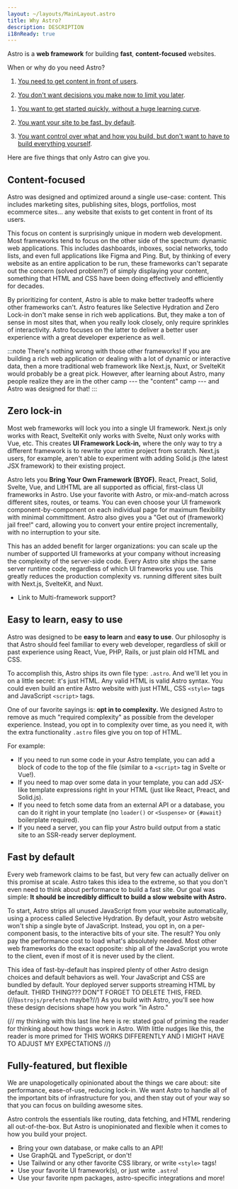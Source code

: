 ```yaml
---
layout: ~/layouts/MainLayout.astro
title: Why Astro?
description: DESCRIPTION
i18nReady: true
---
```


Astro is a **web framework** for building **fast**, **content-focused** websites. 

When or why do you need Astro? 

1. [You need to get content in front of users](#content-focused).

1. [You don't want decisions you make now to limit you later](#zero-lock-in).

<!-- alternative, positively-worded versions: 
You want to make low-consequence choices, with the flexibility to easily change direction.

You want the flexibility to try new things, without starting over from scratch.

You want to take advantage of a framework you know, but also have the option to experiment with something new.

-->

1. [You want to get started quickly, without a huge learning curve](#easy-to-learn-easy-to-use).

1. [You want your site to be fast, by default](#fast-by-default).

1. [You want control over what and how you build, but don't want to have to build everything yourself](#fully-featured-but-flexible). 


Here are five things that only Astro can give you.


## Content-focused

Astro was designed and optimized around a single use-case: content. This includes marketing sites, publishing sites, blogs, portfolios, most ecommerce sites... any website that exists to get content in front of its users.

This focus on content is surprisingly unique in modern web development. Most frameworks tend to focus on the other side of the spectrum: dynamic web applications. This includes dashboards, inboxes, social networks, todo lists, and even full applications like Figma and Ping. But, by thinking of every website as an entire application to be run, these frameworks can't separate out the concern (solved problem?) of simply displaying your content, something that HTML and CSS have been doing effectively and efficiently for decades.


<!--The theory is that if you think of every website as an application, then your framework is the right pick for every website. Unfortunately, in practice, this is incorrect. -->

By prioritizing for content, Astro is able to make better tradeoffs where other frameworks can't. Astro features like Selective Hydration and Zero Lock-in don't make sense in rich web applications. But, they make a ton of sense in most sites that, when you really look closely, only require sprinkles of interactivity. Astro focuses on the latter to deliver a better user experience with a great developer experience as well.

:::note
There's nothing wrong with those other frameworks! If you are building a rich web application or dealing with a lot of dynamic or interactive data, then a more traditional web framework like Next.js, Nuxt, or SvelteKit would probably be a great pick. However, after learning about Astro, many people realize they are in the other camp --- the "content" camp --- and Astro was designed for that!
:::


## Zero lock-in

Most web frameworks will lock you into a single UI framework. Next.js only works with React, SvelteKit only works with Svelte, Nuxt only works with Vue, etc. This creates **UI Framework Lock-in,** where the only way to try a different framework is to rewrite your entire project from scratch. Next.js users, for example, aren't able to experiment with adding Solid.js (the latest JSX framework) to their existing project.

Astro lets you **Bring Your Own Framework (BYOF).** React, Preact, Solid, Svelte, Vue, and LitHTML are all supported as official, first-class UI frameworks in Astro. Use your favorite with Astro, or mix-and-match across different sites, routes, or teams. You can even choose your UI framework component-by-component on each individual page for maximum flexibility with minimal committment. Astro also gives you a "Get out of (framework) jail free!" card, allowing you to convert your entire project incrementally, with no interruption to your site.

This has an added benefit for larger organizations: you can scale up the number of supported UI frameworks at your company without increasing the complexity of the server-side code. Every Astro site ships the same server runtime code, regardless of which UI frameworks you use. This greatly reduces the production complexity vs. running different sites built with Next.js, SvelteKit, and Nuxt.

- Link to Multi-framework support?

## Easy to learn, easy to use

Astro was designed to be **easy to learn** and **easy to use**. Our philosophy is that Astro should feel familiar to every web developer, regardless of skill or past experience using React, Vue, PHP, Rails, or just plain old HTML and CSS. 

To accomplish this, Astro ships its own file type: `.astro`. And we'll let you in on a little secret: it's just HTML. Any valid HTML is valid Astro syntax. You could even build an entire Astro website with just HTML, CSS `<style>` tags and JavaScript `<script>` tags.

One of our favorite sayings is: **opt in to complexity.** We designed Astro to remove as much "required complexity" as possible from the developer experience. Instead, you opt in to complexity over time, as you need it, with the extra functionality `.astro` files give you on top of HTML. 

For example:
- If you need to run some code in your Astro template, you can add a block of code to the top of the file (similar to a `<script>` tag in Svelte or Vue!). 
- If you need to map over some data in your template, you can add JSX-like template expressions right in your HTML (just like React, Preact, and Solid.js).
- If you need to fetch some data from an external API or a database, you can do it right in your template (no `loader()` or `<Suspense>` or `{#await}` boilerplate required).
- If you need a server, you can flip your Astro build output from a static site to an SSR-ready server deployment.


## Fast by default

Every web framework claims to be fast, but very few can actually deliver on this promise at scale. Astro takes this idea to the extreme, so that you don't even need to think about performance to build a fast site. Our goal was simple: **It should be incredibly difficult to build a slow website with Astro.**

To start, Astro strips all unused JavaScript from your website automatically, using a process called Selective Hydration. By default, your Astro website won't ship a single byte of JavaScript. Instead, you opt in, on a per-component basis, to the interactive bits of your site. The result? You only pay the performance cost to load what's absolutely needed. Most other web frameworks do the exact opposite: ship all of the JavaScript you wrote to the client, even if most of it is never used by the client.

This idea of fast-by-default has inspired plenty of other Astro design choices and default behaviors as well. Your JavaScript and CSS are bundled by default. Your deployed server supports streaming HTML by default. THIRD THING??? DON"T FORGET TO DELETE THIS, FRED. (//`@astrojs/prefetch` maybe?//) As you build with Astro, you'll see how these design decisions shape how you work "in Astro." 

(// my thinking with this last line here is re: stated goal of priming the reader for thinking about how things work in Astro. With little nudges like this, the reader is more primed for THIS WORKS DIFFERENTLY AND I MIGHT HAVE TO ADJUST MY EXPECTATIONS //)


## Fully-featured, but flexible

We are unapologetically opinionated about the things we care about: site performance, ease-of-use, reducing lock-in. We want Astro to handle all of the important bits of infrastructure for you, and then stay out of your way so that you can focus on building awesome sites.

Astro controls the essentials like routing, data fetching, and HTML rendering all out-of-the-box. But Astro is unopinionated and flexible when it comes to how you build your project. 

- Bring your own database, or make calls to an API! 
- Use GraphQL and TypeScript, or don't!
- Use Tailwind or any other favorite CSS library, or write `<style>` tags!
- Use your favorite UI framework(s), or just write `.astro`!
- Use your favorite npm packages, astro-specific integrations and more!

  

